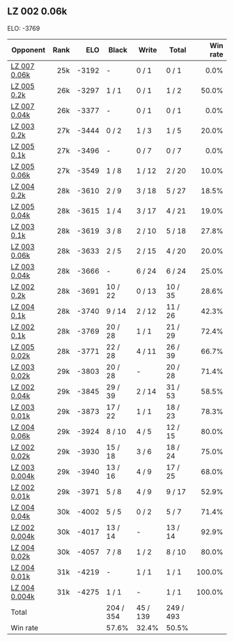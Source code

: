 ## LZ 002 0.06k ##

ELO: -3769

Opponent | Rank | ELO | Black | Write | Total | Win rate
---------|-----:|----:|-------|-------|-------|-------:
[LZ 007 0.06k](LZ%20007%200.06k.md) | 25k | -3192 | - | 0 / 1 | 0 / 1 | 0.0%
[LZ 005 0.2k](LZ%20005%200.2k.md) | 26k | -3297 | 1 / 1 | 0 / 1 | 1 / 2 | 50.0%
[LZ 007 0.04k](LZ%20007%200.04k.md) | 26k | -3377 | - | 0 / 1 | 0 / 1 | 0.0%
[LZ 003 0.2k](LZ%20003%200.2k.md) | 27k | -3444 | 0 / 2 | 1 / 3 | 1 / 5 | 20.0%
[LZ 005 0.1k](LZ%20005%200.1k.md) | 27k | -3496 | - | 0 / 7 | 0 / 7 | 0.0%
[LZ 005 0.06k](LZ%20005%200.06k.md) | 27k | -3549 | 1 / 8 | 1 / 12 | 2 / 20 | 10.0%
[LZ 004 0.2k](LZ%20004%200.2k.md) | 28k | -3610 | 2 / 9 | 3 / 18 | 5 / 27 | 18.5%
[LZ 005 0.04k](LZ%20005%200.04k.md) | 28k | -3615 | 1 / 4 | 3 / 17 | 4 / 21 | 19.0%
[LZ 003 0.1k](LZ%20003%200.1k.md) | 28k | -3619 | 3 / 8 | 2 / 10 | 5 / 18 | 27.8%
[LZ 003 0.06k](LZ%20003%200.06k.md) | 28k | -3633 | 2 / 5 | 2 / 15 | 4 / 20 | 20.0%
[LZ 003 0.04k](LZ%20003%200.04k.md) | 28k | -3666 | - | 6 / 24 | 6 / 24 | 25.0%
[LZ 002 0.2k](LZ%20002%200.2k.md) | 28k | -3691 | 10 / 22 | 0 / 13 | 10 / 35 | 28.6%
[LZ 004 0.1k](LZ%20004%200.1k.md) | 28k | -3740 | 9 / 14 | 2 / 12 | 11 / 26 | 42.3%
[LZ 002 0.1k](LZ%20002%200.1k.md) | 28k | -3769 | 20 / 28 | 1 / 1 | 21 / 29 | 72.4%
[LZ 005 0.02k](LZ%20005%200.02k.md) | 28k | -3771 | 22 / 28 | 4 / 11 | 26 / 39 | 66.7%
[LZ 003 0.02k](LZ%20003%200.02k.md) | 29k | -3803 | 20 / 28 | - | 20 / 28 | 71.4%
[LZ 002 0.04k](LZ%20002%200.04k.md) | 29k | -3845 | 29 / 39 | 2 / 14 | 31 / 53 | 58.5%
[LZ 003 0.01k](LZ%20003%200.01k.md) | 29k | -3873 | 17 / 22 | 1 / 1 | 18 / 23 | 78.3%
[LZ 004 0.06k](LZ%20004%200.06k.md) | 29k | -3924 | 8 / 10 | 4 / 5 | 12 / 15 | 80.0%
[LZ 002 0.02k](LZ%20002%200.02k.md) | 29k | -3930 | 15 / 18 | 3 / 6 | 18 / 24 | 75.0%
[LZ 003 0.004k](LZ%20003%200.004k.md) | 29k | -3940 | 13 / 16 | 4 / 9 | 17 / 25 | 68.0%
[LZ 002 0.01k](LZ%20002%200.01k.md) | 29k | -3971 | 5 / 8 | 4 / 9 | 9 / 17 | 52.9%
[LZ 004 0.04k](LZ%20004%200.04k.md) | 30k | -4002 | 5 / 5 | 0 / 2 | 5 / 7 | 71.4%
[LZ 002 0.004k](LZ%20002%200.004k.md) | 30k | -4017 | 13 / 14 | - | 13 / 14 | 92.9%
[LZ 004 0.02k](LZ%20004%200.02k.md) | 30k | -4057 | 7 / 8 | 1 / 2 | 8 / 10 | 80.0%
[LZ 004 0.01k](LZ%20004%200.01k.md) | 31k | -4219 | - | 1 / 1 | 1 / 1 | 100.0%
[LZ 004 0.004k](LZ%20004%200.004k.md) | 31k | -4275 | 1 / 1 | - | 1 / 1 | 100.0%
Total | | | 204 / 354 | 45 / 139 | 249 / 493 | 
Win rate| | | 57.6% | 32.4% | 50.5% | 
